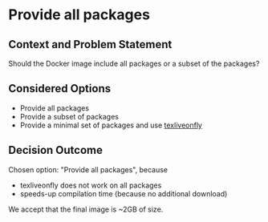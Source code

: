 # Provide all packages

## Context and Problem Statement

Should the Docker image include all packages or a subset of the packages?

## Considered Options

* Provide all packages
* Provide a subset of packages
* Provide a minimal set of packages and use [texliveonfly](https://ctan.org/pkg/texliveonfly)

## Decision Outcome

Chosen option: "Provide all packages", because 

* texliveonfly does not work on all packages
* speeds-up compilation time (because no additional download)

We accept that the final image is ~2GB of size.
